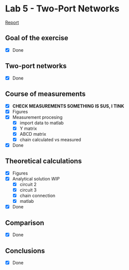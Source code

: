 # Lab 5 - Two-Port Networks

[Report](Latex/section3_lab5.pdf)

## Goal of the exercise
- [x] Done
## Two-port networks
- [x] Done
## Course of measurements
- [x] **CHECK MEASUREMENTS SOMETHING IS SUS, I TINK**
- [x] Figures
- [x] Measurement procesing
  - [x] import data to matlab
  - [x] Y matrix
  - [x] ABCD matrix
  - [x] chain calculated vs measured
- [x] Done
## Theoretical calculations
- [x] Figures
- [x] Analytical solution *WIP*
  - [x] circuit 2
  - [x] circuit 3
  - [x] chain connection
  - [x] matlab
- [x] Done
## Comparison
- [x] Done
## Conclusions
- [x] Done